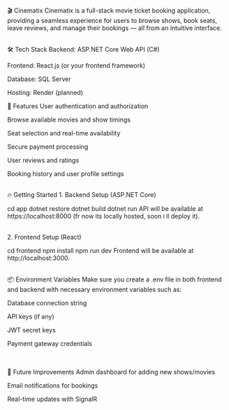 🎬 Cinematix
Cinematix is a full-stack movie ticket booking application, providing a seamless experience for users to browse shows, book seats, leave reviews, and manage their bookings — all from an intuitive interface.

<br>
🛠️ Tech Stack
Backend: ASP.NET Core Web API (C#)

Frontend: React.js (or your frontend framework)

Database: SQL Server

Hosting: Render (planned)

🚀 Features
User authentication and authorization

Browse available movies and show timings

Seat selection and real-time availability

Secure payment processing

User reviews and ratings

Booking history and user profile settings

<br>
🔥 Getting Started
1. Backend Setup (ASP.NET Core)

cd app
dotnet restore
dotnet build
dotnet run
API will be available at https://localhost:8000 (fr now its locally hosted, soon i ll deploy it).

<br>
2. Frontend Setup (React)

cd frontend
npm install
npm run dev
Frontend will be available at http://localhost:3000.

<br>
📦 Environment Variables
Make sure you create a .env file in both frontend and backend with necessary environment variables such as:

Database connection string

API keys (if any)

JWT secret keys

Payment gateway credentials

<br>


<br>
🧠 Future Improvements
Admin dashboard for adding new shows/movies

Email notifications for bookings

Real-time updates with SignalR

<br>
